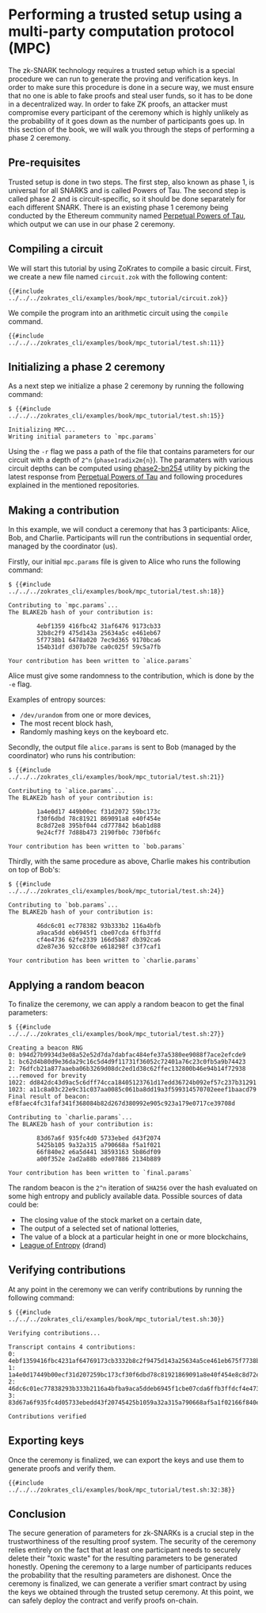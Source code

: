 # Performing a trusted setup using a multi-party computation protocol (MPC)

The zk-SNARK technology requires a trusted setup which is a special procedure we can run to generate the proving and verification keys.
In order to make sure this procedure is done in a secure way, we must ensure that no one is able to fake proofs and steal user funds, so it has to be done
in a decentralized way. In order to fake ZK proofs, an attacker must compromise every participant of the ceremony which is highly unlikely as the probability of it goes down as the number of participants goes up.
In this section of the book, we will walk you through the steps of performing a phase 2 ceremony.

## Pre-requisites

Trusted setup is done in two steps. The first step, also known as phase 1, is universal for all SNARKS and is called Powers of Tau. The second step is called phase 2 and is circuit-specific, so it should
be done separately for each different SNARK. There is an existing phase 1 ceremony being conducted by the Ethereum community named [Perpetual Powers of Tau](https://github.com/weijiekoh/perpetualpowersoftau), which output we can use in our phase 2 ceremony.

## Compiling a circuit

We will start this tutorial by using ZoKrates to compile a basic circuit.
First, we create a new file named `circuit.zok` with the following content:

```zokrates
{{#include ../../../zokrates_cli/examples/book/mpc_tutorial/circuit.zok}}
```

We compile the program into an arithmetic circuit using the `compile` command.

```
{{#include ../../../zokrates_cli/examples/book/mpc_tutorial/test.sh:11}}
```

## Initializing a phase 2 ceremony

As a next step we initialize a phase 2 ceremony by running the following command:

```
$ {{#include ../../../zokrates_cli/examples/book/mpc_tutorial/test.sh:15}}

Initializing MPC...
Writing initial parameters to `mpc.params`
```

Using the `-r` flag we pass a path of the file that contains parameters for our circuit with a depth of `2^n` (`phase1radix2m{n}`).
The paramaters with various circuit depths can be computed using [phase2-bn254](https://github.com/kobigurk/phase2-bn254) utility by picking the latest response from [Perpetual Powers of Tau](https://github.com/weijiekoh/perpetualpowersoftau) and following procedures explained in the mentioned repositories.

## Making a contribution

In this example, we will conduct a ceremony that has 3 participants: Alice, Bob, and Charlie.
Participants will run the contributions in sequential order, managed by the coordinator (us).

Firstly, our initial `mpc.params` file is given to Alice who runs the following command:

```
$ {{#include ../../../zokrates_cli/examples/book/mpc_tutorial/test.sh:18}}

Contributing to `mpc.params`...
The BLAKE2b hash of your contribution is:

        4ebf1359 416fbc42 31af6476 9173cb33 
        32b8c2f9 475d143a 25634a5c e461eb67 
        5f7738b1 6478a020 7ec9d365 9170bca6 
        154b31df d307b78e ca0c025f 59c5a7fb

Your contribution has been written to `alice.params`
```

Alice must give some randomness to the contribution, which is done by the `-e` flag.

Examples of entropy sources:
* `/dev/urandom` from one or more devices,
* The most recent block hash,
* Randomly mashing keys on the keyboard etc.

Secondly, the output file `alice.params` is sent to Bob (managed by the coordinator) who runs his contribution:

```
$ {{#include ../../../zokrates_cli/examples/book/mpc_tutorial/test.sh:21}}

Contributing to `alice.params`...
The BLAKE2b hash of your contribution is:

        1a4e0d17 449b00ec f31d2072 59bc173c
        f30f6dbd 78c81921 869091a8 e40f454e
        8c8d72e8 395bf044 cd777842 b6ab1d88
        9e24cf7f 7d88b473 2190fb0c 730fb6fc

Your contribution has been written to `bob.params`
```

Thirdly, with the same procedure as above, Charlie makes his contribution on top of Bob's:

```
$ {{#include ../../../zokrates_cli/examples/book/mpc_tutorial/test.sh:24}}

Contributing to `bob.params`...
The BLAKE2b hash of your contribution is:

        46dc6c01 ec778382 93b333b2 116a4bfb
        a9aca5dd eb6945f1 cbe07cda 6ffb3ffd 
        cf4e4736 62fe2339 166d5b87 db392ca6
        d2e87e36 92cc8f0e e618298f c3f7caf1

Your contribution has been written to `charlie.params`
```

## Applying a random beacon

To finalize the ceremony, we can apply a random beacon to get the final parameters:

```
$ {{#include ../../../zokrates_cli/examples/book/mpc_tutorial/test.sh:27}}

Creating a beacon RNG
0: b94d27b9934d3e08a52e52d7da7dabfac484efe37a5380ee9088f7ace2efcde9
1: bc62d4b80d9e36da29c16c5d4d9f11731f36052c72401a76c23c0fb5a9b74423
2: 76dfcb21a877aaeba06b3269d08dc2ed1d38c62ffec132800b46e94b14f72938
...removed for brevity
1022: dd842dc43d9ac5c6dff74cca18405123761d17edd36724b092ef57c237b31291
1023: a11c8a03c22e9c31c037aa0085c061ba8dd19a3f599314570702eeef1baacd79
Final result of beacon: ef8faec4fc31faf341f368084b82d267d380992e905c923a179e0717ce39708d

Contributing to `charlie.params`...
The BLAKE2b hash of your contribution is: 

        83d67a6f 935fc4d0 5733ebed d43f2074 
        5425b105 9a32a315 a790668a f5a1f021 
        66f840e2 e6a5d441 38593163 5b86df09 
        a00f352e 2ad2a88b ede07886 2134b889

Your contribution has been written to `final.params`
```

The random beacon is the `2^n` iteration of `SHA256` over the hash evaluated on
some high entropy and publicly available data. Possible sources of data could be: 
* The closing value of the stock market on a certain date,
* The output of a selected set of national lotteries, 
* The value of a block at a particular height in one or more blockchains,
* [League of Entropy](https://www.cloudflare.com/leagueofentropy/) (drand)

## Verifying contributions

At any point in the ceremony we can verify contributions by running the following command:

```
$ {{#include ../../../zokrates_cli/examples/book/mpc_tutorial/test.sh:30}}

Verifying contributions...

Transcript contains 4 contributions:
0: 4ebf1359416fbc4231af64769173cb3332b8c2f9475d143a25634a5ce461eb675f7738b16478a0207ec9d3659170bca6154b31dfd307b78eca0c025f59c5a7fb
1: 1a4e0d17449b00ecf31d207259bc173cf30f6dbd78c81921869091a8e40f454e8c8d72e8395bf044cd777842b6ab1d889e24cf7f7d88b4732190fb0c730fb6fc
2: 46dc6c01ec77838293b333b2116a4bfba9aca5ddeb6945f1cbe07cda6ffb3ffdcf4e473662fe2339166d5b87db392ca6d2e87e3692cc8f0ee618298fc3f7caf1
3: 83d67a6f935fc4d05733ebedd43f20745425b1059a32a315a790668af5a1f02166f840e2e6a5d441385931635b86df09a00f352e2ad2a88bede078862134b889

Contributions verified
```

## Exporting keys

Once the ceremony is finalized, we can export the keys and use them to generate proofs and verify them.

```
{{#include ../../../zokrates_cli/examples/book/mpc_tutorial/test.sh:32:38}}
```

## Conclusion

The secure generation of parameters for zk-SNARKs is a crucial step in the trustworthiness of the resulting proof system.
The security of the ceremony relies entirely on the fact that at least one participant needs to securely delete their "toxic waste" for the resulting parameters to be generated honestly.
Opening the ceremony to a large number of participants reduces the probability that the resulting parameters are dishonest.
Once the ceremony is finalized, we can generate a verifier smart contract by using the keys we obtained through the trusted setup ceremony. 
At this point, we can safely deploy the contract and verify proofs on-chain.